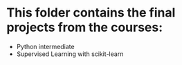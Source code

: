 # This folder contains the final projects from the courses: 
* Python intermediate
* Supervised Learning with scikit-learn
